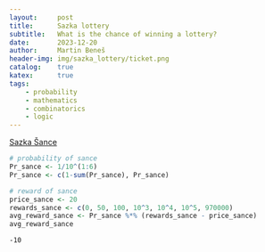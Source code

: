 ```yaml
---
layout:     post
title:      Sazka lottery
subtitle:   What is the chance of winning a lottery?
date:       2023-12-20
author:     Martin Beneš
header-img: img/sazka_lottery/ticket.png
catalog:    true
katex:      true
tags:
    - probability
    - mathematics
    - combinatorics
    - logic
---
```



<a href="https://www.sazka.cz/centrum-podpory/loterie-a-hry/loterie/sportka/jak-zjistit-vyhru-v-doplnkove-hre-sance">Sazka Šance</a>

```r
# probability of sance
Pr_sance <- 1/10^(1:6)
Pr_sance <- c(1-sum(Pr_sance), Pr_sance)

# reward of sance
price_sance <- 20
rewards_sance <- c(0, 50, 100, 10^3, 10^4, 10^5, 970000)
avg_reward_sance <- Pr_sance %*% (rewards_sance - price_sance)
avg_reward_sance
```




    -10

